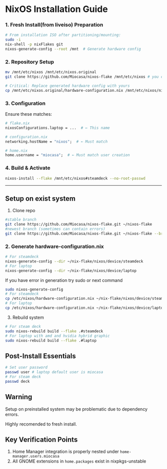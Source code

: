 # NixOS Installation Guide

### 1. Fresh Install(from liveiso) Preparation
```bash
# From installation ISO after partitioning/mounting:
sudo -i
nix-shell -p nixFlakes git
nixos-generate-config --root /mnt  # Generate hardware config
```

### 2. Repository Setup
```bash
mv /mnt/etc/nixos /mnt/etc/nixos.original
git clone https://github.com/Miocasa/nixos-flake /mnt/etc/nixos # you can use another dir

# Critical: Replace generated hardware config with yours
cp /mnt/etc/nixos.original/hardware-configuration.nix /mnt/etc/nixos/nixos/ 
```

### 3. Configuration
Ensure these matches:
```nix
# flake.nix
nixosConfigurations.laptop = ...  # ← This name

# configuration.nix
networking.hostName = "nixos";  # ← Must match

# home.nix
home.username = "miocasa";  # ← Must match user creation
```

### 4. Build & Activate
```bash
nixos-install --flake /mnt/etc/nixos#steamdeck --no-root-passwd
```

---

## Setup on exist system 

1. Clone repo 
```bash
#stable branch
git clone https://github.com/Miocasa/nixos-flake.git ~/nixos-flake
#newest branch (sometimes can contain errors)
git clone https://github.com/Miocasa/nixos-flake.git ~/nixos-flake --branch=jovian-experiments 
```

### 2. Generate hardware-configuration.nix
```bash
# For steamdeck
nixos-generate-config --dir ~/nix-flake/nixos/device/steamdeck
# For laptop
nixos-generate-config --dir ~/nix-flake/nixos/device/laptop
```
If you have error in generation try sudo or next command
```bash
sudo nixos-generate-config
# For steamdeck 
cp /etc/nixos/hardware-configuration.nix ~/nix-flake/nixos/device/steamdeck
# For laptop
cp /etc/nixos/hardware-configuration.nix ~/nix-flake/nixos/device/laptop
```

3. Rebuild system
```bash
# For steam deck 
sudo nixos-rebuild build --flake .#steamdeck
# For laptop with amd and hvidia hybrid graphic 
sudo nixos-rebuild build --flake .#laptop
```

## Post-Install Essentials
```bash
# Set user password
passwd user # laptop default user is miocasa
# For steam deck
passwd deck 
```
## Warning
Setup on preinstalled system may be problematic due to dependency errors.

Highly recomended to fresh install.

## Key Verification Points
1. Home Manager integration is properly nested under `home-manager.users.miocasa`
2. All GNOME extensions in `home.packages` exist in nixpkgs-unstable
